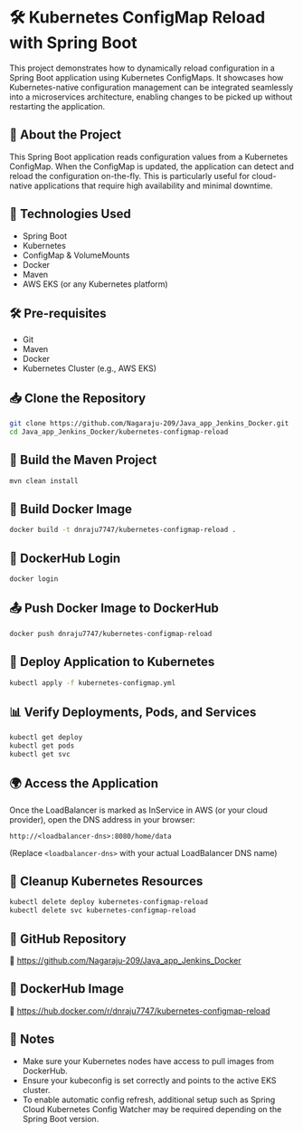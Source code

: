 # 🛠️ **Kubernetes ConfigMap Reload with Spring Boot**

This project demonstrates how to dynamically reload configuration in a Spring Boot application using Kubernetes ConfigMaps. It showcases how Kubernetes-native configuration management can be integrated seamlessly into a microservices architecture, enabling changes to be picked up without restarting the application.

## 📘 **About the Project**
This Spring Boot application reads configuration values from a Kubernetes ConfigMap. When the ConfigMap is updated, the application can detect and reload the configuration on-the-fly. This is particularly useful for cloud-native applications that require high availability and minimal downtime.

## 🔧 **Technologies Used**
- Spring Boot  
- Kubernetes  
- ConfigMap & VolumeMounts  
- Docker  
- Maven  
- AWS EKS (or any Kubernetes platform)  

## 🛠️ **Pre-requisites**
- Git  
- Maven  
- Docker  
- Kubernetes Cluster (e.g., AWS EKS)  

## 📥 **Clone the Repository**
```bash
git clone https://github.com/Nagaraju-209/Java_app_Jenkins_Docker.git
cd Java_app_Jenkins_Docker/kubernetes-configmap-reload
```

## 🧪 **Build the Maven Project**
```bash
mvn clean install
```

## 🐳 **Build Docker Image**
```bash
docker build -t dnraju7747/kubernetes-configmap-reload .
```

## 🔐 **DockerHub Login**
```bash
docker login
```

## 📤 **Push Docker Image to DockerHub**
```bash
docker push dnraju7747/kubernetes-configmap-reload
```

## 🚀 **Deploy Application to Kubernetes**
```bash
kubectl apply -f kubernetes-configmap.yml
```

## 📊 **Verify Deployments, Pods, and Services**
```bash
kubectl get deploy
kubectl get pods
kubectl get svc
```

## 🌍 **Access the Application**
Once the LoadBalancer is marked as InService in AWS (or your cloud provider), open the DNS address in your browser:

```text
http://<loadbalancer-dns>:8080/home/data
```

(Replace `<loadbalancer-dns>` with your actual LoadBalancer DNS name)

## 🧹 **Cleanup Kubernetes Resources**
```bash
kubectl delete deploy kubernetes-configmap-reload
kubectl delete svc kubernetes-configmap-reload
```

## 📂 **GitHub Repository**
🔗 https://github.com/Nagaraju-209/Java_app_Jenkins_Docker

## 🐳 **DockerHub Image**
🔗 https://hub.docker.com/r/dnraju7747/kubernetes-configmap-reload

## 📝 **Notes**
- Make sure your Kubernetes nodes have access to pull images from DockerHub.  
- Ensure your kubeconfig is set correctly and points to the active EKS cluster.  
- To enable automatic config refresh, additional setup such as Spring Cloud Kubernetes Config Watcher may be required depending on the Spring Boot version.
